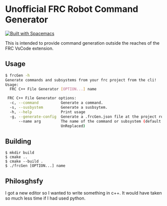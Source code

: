 # Unofficial FRC Robot Command Generator
[![Built with Spacemacs](https://cdn.rawgit.com/syl20bnr/spacemacs/442d025779da2f62fc86c2082703697714db6514/assets/spacemacs-badge.svg)](https://develop.spacemacs.org)

This is intended to provide command generation outside the reaches of the FRC VsCode extension.

## Usage
```bash
$ frcGen -h
Generate commands and subsystems from your frc project from the cli!
Usage:
  FRC C++ File Generator [OPTION...] name

 FRC C++ File Generator options:
  -c, --command          Generate a command.
  -s, --susbystem        Generate a susbsytem.
  -h, --help             Print usage
  -g, --generate-config  Generate a .frcGen.json file at the project root.
      --name arg         The name of the command or subsystem (default: 
                         UnReplaced)
```

## Building
```shell
$ mkdir build
$ cmake ..
$ cmake --build .
$ ./frcGen [OPTION...] name
```

## Philosghsfy
I got a new editor so I wanted to write something in c++. It would have taken so much less time if I had used python.
